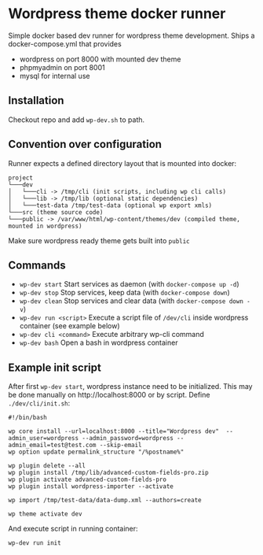 # Wordpress theme docker runner
Simple docker based dev runner for wordpress theme development. Ships a docker-compose.yml that provides
* wordpress on port 8000 with mounted dev theme
* phpmyadmin on port 8001
* mysql for internal use


## Installation

Checkout repo and add `wp-dev.sh` to path.

## Convention over configuration

Runner expects a defined directory layout that is mounted into docker:
```
project
└───dev
│   └───cli -> /tmp/cli (init scripts, including wp cli calls)
│   └───lib -> /tmp/lib (optional static dependencies)
│   └───test-data /tmp/test-data (optional wp export xmls)
└───src (theme source code)
└───public -> /var/www/html/wp-content/themes/dev (compiled theme, mounted in wordpress)
```

Make sure wordpress ready theme gets built into `public`

## Commands

* `wp-dev start` Start services as daemon (with `docker-compose up -d`)
* `wp-dev stop` Stop services, keep data (with `docker-compose down`)
* `wp-dev clean` Stop services and clear data (with `docker-compose down -v`)
* `wp-dev run <script>` Execute a script file of `/dev/cli` inside wordpress container (see example below)
* `wp-dev cli <command>` Execute arbitrary wp-cli command
* `wp-dev bash` Open a bash in wordpress container

## Example init script

After first `wp-dev start`, wordpress instance need to be initialized. This may be done manually on http://localhost:8000 
or by script. Define `./dev/cli/init.sh`:
```
#!/bin/bash

wp core install --url=localhost:8000 --title="Wordpress dev"  --admin_user=wordpress --admin_password=wordpress --admin_email=test@test.com --skip-email
wp option update permalink_structure "/%postname%"

wp plugin delete --all
wp plugin install /tmp/lib/advanced-custom-fields-pro.zip
wp plugin activate advanced-custom-fields-pro
wp plugin install wordpress-importer --activate

wp import /tmp/test-data/data-dump.xml --authors=create

wp theme activate dev

```
And execute script in running container:
```
wp-dev run init
```
